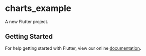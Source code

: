 # charts_example

A new Flutter project.

## Getting Started

For help getting started with Flutter, view our online
[documentation](https://flutter.io/).
